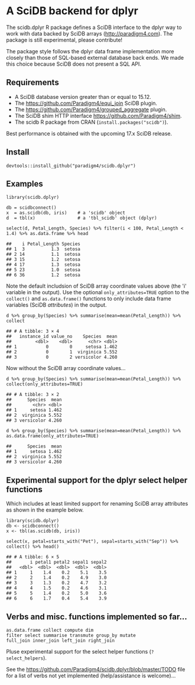 # A SciDB backend for dplyr

The scidb.dplyr R package defines a SciDB interface to the dplyr way to
work with data backed by SciDB arrays (http://paradigm4.com). The package is still
experimental, please contribute!

The package style follows the dplyr data frame implementation more closely than
those of SQL-based external database back ends. We made this choice because
SciDB does not present a SQL API.


## Requirements

- A SciDB database version greater than or equal to 15.12.
- The https://github.com/Paradigm4/equi_join SciDB plugin.
- The https://github.com/Paradigm4/grouped_aggregate plugin.
- The SciDB shim HTTP interface https://github.com/Paradigm4/shim.
- The scidb R package from CRAN (`install.packages("scidb")`).

Best performance is obtained with the upcoming 17.x SciDB release.


## Install

```{r}
devtools::install_github("paradigm4/scidb.dplyr")
```

## Examples

```{r}
library(scidb.dplyr)

db = scidbconnect()
x  = as.scidb(db, iris)    # a 'scidb' object
d  = tbl(x)                # a 'tbl_scidb' object (dplyr)

select(d, Petal_Length, Species) %>% filter(i < 100, Petal_Length < 1.4) %>% as.data.frame %>% head

##    i Petal_Length Species
## 1  3          1.3  setosa
## 2 14          1.1  setosa
## 3 15          1.2  setosa
## 4 17          1.3  setosa
## 5 23          1.0  setosa
## 6 36          1.2  setosa
```
Note the default includsion of SciDB array coordinate values above (the 'i'
variable in the output).  Use the optional `only_attributes=TRUE` option to the
`collect()` and `as.data.frame()` functions to only include data frame
variables (SciDB *attributes*) in the output.

```{r}
d %>% group_by(Species) %>% summarise(mean=mean(Petal_Length)) %>% collect

## # A tibble: 3 × 4
##   instance_id value_no    Species  mean
##         <dbl>    <dbl>      <chr> <dbl>
## 1           0        0     setosa 1.462
## 2           0        1  virginica 5.552
## 3           0        2 versicolor 4.260
```
Now without the SciDB array coordinate values...
```{r}
d %>% group_by(Species) %>% summarise(mean=mean(Petal_Length)) %>% collect(only_attributes=TRUE)

## # A tibble: 3 × 2
##      Species  mean
##        <chr> <dbl>
## 1     setosa 1.462
## 2  virginica 5.552
## 3 versicolor 4.260
```

```{r}
d %>% group_by(Species) %>% summarise(mean=mean(Petal_Length)) %>% as.data.frame(only_attributes=TRUE)

##      Species  mean
## 1     setosa 1.462
## 2  virginica 5.552
## 3 versicolor 4.260
```

## Experimental support for the dplyr select helper functions

Which includes at least limited support for renaming SciDB array attributes as
shown in the example below.

```{r}
library(scidb.dplyr)
db <- scidbconnect()
x <- tbl(as.scidb(db, iris))

select(x, petal=starts_with("Pet"), sepal=starts_with("Sep")) %>% collect() %>% head()

## # A tibble: 6 × 5
##       i petal1 petal2 sepal1 sepal2
##   <dbl>  <dbl>  <dbl>  <dbl>  <dbl>
## 1     1    1.4    0.2    5.1    3.5
## 2     2    1.4    0.2    4.9    3.0
## 3     3    1.3    0.2    4.7    3.2
## 4     4    1.5    0.2    4.6    3.1
## 5     5    1.4    0.2    5.0    3.6
## 6     6    1.7    0.4    5.4    3.9
```


## Verbs and misc. functions implemented so far...

```
as.data.frame collect compute dim
filter select summarise transmute group_by mutate
full_join inner_join left_join right_join
```

Pluse experimental support for the select helper functions (`?select_helpers`).

See the https://github.com/Paradigm4/scidb.dplyr/blob/master/TODO file for a
list of verbs not yet implemented (help/assistance is welcome)...
